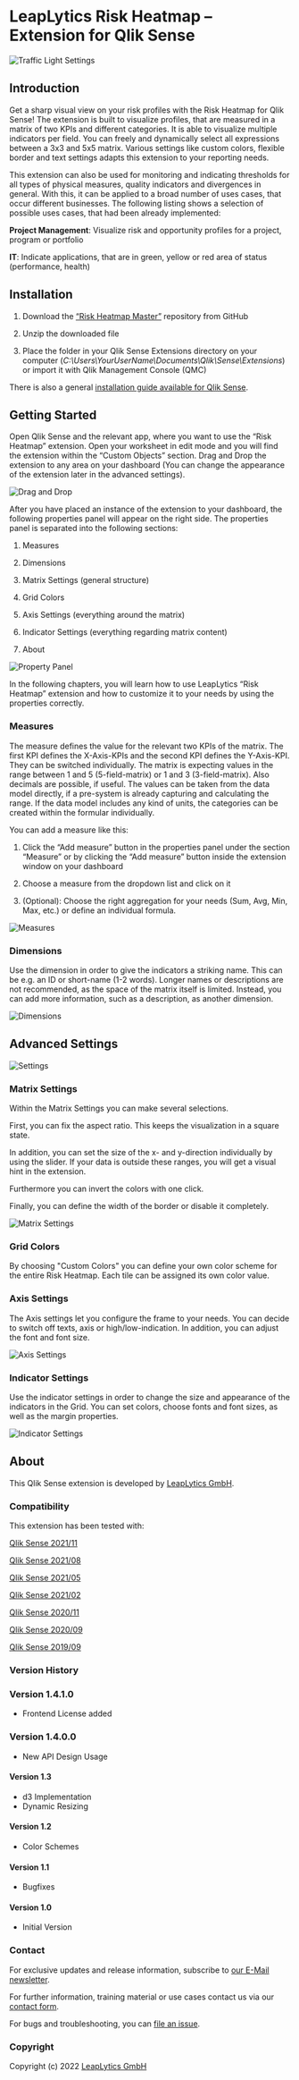 # LeapLytics Risk Heatmap – Extension for Qlik Sense

![Traffic Light Settings](docs/settings.gif)

## Introduction

Get a sharp visual view on your risk profiles with the Risk Heatmap for Qlik Sense! The extension is built to visualize profiles, that are measured in a matrix of two KPIs and different categories. It is able to visualize multiple indicators per field. You can freely and dynamically select all expressions between a 3x3 and 5x5 matrix. Various settings like custom colors, flexible border and text settings adapts this extension to your reporting needs.

This extension can also be used for monitoring and indicating thresholds for all types of physical measures, quality indicators and divergences in general. With this, it can be applied to a broad number of uses cases, that occur different businesses. The following listing shows a selection of possible uses cases, that had been already implemented: 

**Project Management**: Visualize risk and opportunity profiles for a project, program or portfolio

**IT**: Indicate applications, that are in green, yellow or red area of status (performance, health) 


## Installation

1.  Download the [“Risk Heatmap Master”](https://github.com/leaplytics/risk-heatmap-qlik-sense/tree/master) repository from GitHub

2.  Unzip the downloaded file

3.  Place the folder in your Qlik Sense Extensions directory on your computer (*C:\\Users\\YourUserName\\Documents\\Qlik\\Sense\\Extensions*) or import it with Qlik Management Console (QMC)

There is also a general [installation guide available for Qlik
Sense](https://help.qlik.com/en-US/sense-developer/November2020/Subsystems/Extensions/Content/Sense_Extensions/Howtos/deploy-extensions.htm).

## Getting Started

Open Qlik Sense and the relevant app, where you want to use the “Risk Heatmap” extension. Open your worksheet in edit mode and you will find the extension within the “Custom Objects” section. Drag and Drop the extension to any area on your dashboard (You can change the appearance of the extension later in the advanced settings). 

![Drag and Drop](docs/drag-drop.gif)

After you have placed an instance of the extension to your dashboard, the following properties panel will appear on the right side. The properties panel is separated into the following sections:

1. Measures 

2. Dimensions

3. Matrix Settings (general structure)

4. Grid Colors

5. Axis Settings (everything around the matrix) 

6. Indicator Settings (everything regarding matrix content) 

7. About

![Property Panel](docs/property-panel.png)

In the following chapters, you will learn how to use LeapLytics “Risk Heatmap” extension and how to customize it to your needs by using the properties correctly.

### Measures

The measure defines the value for the relevant two KPIs of the matrix. The first KPI defines the X-Axis-KPIs and the second KPI defines the Y-Axis-KPI. They can be switched individually. The matrix is expecting values in the range between 1 and 5 (5-field-matrix) or 1 and 3 (3-field-matrix). Also decimals are possible, if useful. The values can be taken from the data model directly, if a pre-system is already capturing and calculating the range. If the data model includes any kind of units, the categories can be created within the formular individually.

You can add a measure like this:  

1. Click the “Add measure” button in the properties panel under the section “Measure” or by clicking the “Add measure” button inside the extension window on your dashboard 

2. Choose a measure from the dropdown list and click on it 

3. (Optional): Choose the right aggregation for your needs (Sum, Avg, Min, Max, etc.) or define an individual formula.  

![Measures](docs/measures.png)

### Dimensions

Use the dimension in order to give the indicators a striking name. This can be e.g. an ID or short-name (1-2 words). Longer names or descriptions are not recommended, as the space of the matrix itself is limited. Instead, you can add more information, such as a description, as another dimension.

![Dimensions](docs/dimensions.png)

## Advanced Settings

![Settings](docs/settings.gif)

### Matrix Settings
Within the Matrix Settings you can make several selections.

First, you can fix the aspect ratio. This keeps the visualization in a square state.

In addition, you can set the size of the x- and y-direction individually by using the slider. If your data is outside these ranges, you will get a visual hint in the extension.

Furthermore you can invert the colors with one click.

Finally, you can define the width of the border or disable it completely.

![Matrix Settings](docs/matrix-settings.png)
### Grid Colors

By choosing "Custom Colors" you can define your own color scheme for the entire Risk Heatmap. Each tile can be assigned its own color value.

### Axis Settings

The Axis settings let you configure the frame to your needs. You can decide to switch off texts, axis or high/low-indication. In addition, you can adjust the font and font size.

![Axis Settings](docs/axis-settings.png)

### Indicator Settings

Use the indicator settings in order to change the size and appearance of the indicators in the Grid. You can set colors, choose fonts and font sizes, as well as the margin properties.

![Indicator Settings](docs/indicator-settings.png)

## About

This Qlik Sense extension is developed by
[LeapLytics GmbH](https://www.leaplytics.de/).

### Compatibility 

This extension has been tested with:

[Qlik Sense
2021/11](https://help.qlik.com/en-US/sense-developer/November2021/Content/Sense_Helpsites/WhatsNew/What-is-new-QlikSenseDev.htm)

[Qlik Sense
2021/08](https://help.qlik.com/en-US/sense-developer/August2021/Content/Sense_Helpsites/WhatsNew/What-is-new-QlikSenseDev.htm)

[Qlik Sense
2021/05](https://help.qlik.com/en-US/sense-developer/May2021/Content/Sense_Helpsites/WhatsNew/What-is-new-QlikSenseDev.htm)

[Qlik Sense
2021/02](https://help.qlik.com/en-US/sense-developer/February2021/Content/Sense_Helpsites/WhatsNew/What-is-new-QlikSenseDev.htm)

[Qlik Sense
2020/11](https://help.qlik.com/en-US/sense-developer/November2020/Content/Sense_Helpsites/WhatsNew/What-is-new-developer-Nov2020.htm)

[Qlik Sense
2020/09](https://help.qlik.com/en-US/sense-developer/September2020/Content/Sense_Helpsites/WhatsNew/What-is-new-developer-Sept2020.htm)

[Qlik Sense
2019/09](https://help.qlik.com/en-US/sense-developer/September2019/Content/Sense_Helpsites/WhatsNew/What-is-new-developer-Sept2019.htm)

### Version History

### Version 1.4.1.0
- Frontend License added
### Version 1.4.0.0
- New API Design Usage

#### Version 1.3

- d3 Implementation
- Dynamic Resizing

#### Version 1.2

- Color Schemes
#### Version 1.1

- Bugfixes

#### Version 1.0

- Initial Version

### Contact

For exclusive updates and release information, subscribe to [our E-Mail newsletter](https://www.leaplytics.de/subscribe_product/).

For further information, training material or use cases contact us via
our [contact form](https://www.leaplytics.de/kontakt/).

For bugs and troubleshooting, you can [file an
issue](https://github.com/leaplytics/risk-heatmap-qlik-sense/issues).

### Copyright 

Copyright (c) 2022 [LeapLytics GmbH](https://www.leaplytics.de/)